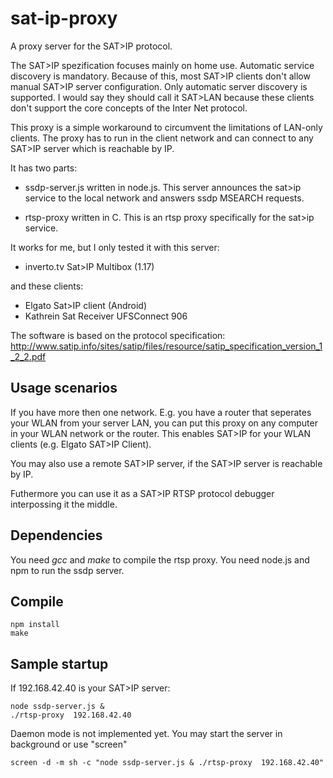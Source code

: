sat-ip-proxy
============

A proxy server for the SAT>IP protocol.

The SAT>IP spezification focuses mainly on home use. Automatic service discovery is mandatory.
Because of this, most SAT>IP clients don't allow manual SAT>IP server configuration. Only automatic 
server discovery is supported. I would say they should call it SAT>LAN because these clients
don't support the core concepts of the Inter Net protocol.

This proxy is a simple workaround to circumvent the limitations of LAN-only clients.
The proxy has to run in the client network and can connect to any SAT>IP server which is
reachable by IP.

It has two parts:

- ssdp-server.js written in node.js. This server announces the sat>ip service to the local network and answers ssdp MSEARCH requests.

- rtsp-proxy written in C. This is an rtsp proxy specifically for the sat>ip service.

It works for me, but I only tested it with this server:

- inverto.tv Sat>IP Multibox (1.17)

and these clients:

- Elgato Sat>IP client (Android)
- Kathrein Sat Receiver UFSConnect 906

The software is based on the protocol specification: http://www.satip.info/sites/satip/files/resource/satip_specification_version_1_2_2.pdf

Usage scenarios
---------------

If you have more then one network. E.g. you have a router that seperates your WLAN from your server LAN,
you can put this proxy on any computer in your WLAN network or the router. This enables SAT>IP for your WLAN 
clients (e.g. Elgato SAT>IP Client).

You may also use a remote SAT>IP server, if the SAT>IP server is reachable by IP.

Futhermore you can use it as a SAT>IP RTSP protocol debugger interpossing it the middle.

Dependencies
------------

You need *gcc* and *make* to compile the rtsp proxy.
You need node.js and npm to run the ssdp server.

Compile
-------

```
npm install
make
```

Sample startup
--------------

If 192.168.42.40 is your SAT>IP server:

```
node ssdp-server.js &
./rtsp-proxy  192.168.42.40
```

Daemon mode is not implemented yet. You may start the server in background or use "screen"

```
screen -d -m sh -c "node ssdp-server.js & ./rtsp-proxy  192.168.42.40"
```

